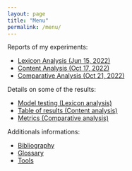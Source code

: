 ```yaml
---
layout: page
title: "Menu"
permalink: /menu/
---
```


Reports of my experiments:
- [Lexicon Analysis (Jun 15, 2022)](https://flochiff.github.io/phd/2022/06/15/Lexicon-analysis.html)
- [Content Analysis (Oct 17, 2022)](https://flochiff.github.io/phd/2022/10/17/Content-analysis.html)
- [Comparative Analysis (Oct 21, 2022)](https://flochiff.github.io/phd/2022/10/21/Comparative-analysis.html)

Details on some of the results:
- [Model testing (Lexicon analysis)](https://flochiff.github.io/phd/experiences/lexicon_analysis/README.html)
- [Table of results (Content analysis)](https://flochiff.github.io/phd/experiences/content_analysis/README.html)
- [Metrics (Comparative analysis)](https://flochiff.github.io/phd/experiences/comparative_analysis/README.html)

Additionals informations:
- [Bibliography](https://flochiff.github.io/phd/annexes/bibliography.html)
- [Glossary](https://flochiff.github.io/phd/annexes/glossary.html)
- [Tools](https://flochiff.github.io/phd/annexes/tools.html)